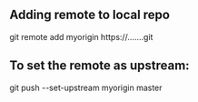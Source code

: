 ## Adding remote to local repo

git remote add myorigin https://.......git

## To set the remote as upstream:

git push --set-upstream myorigin master
